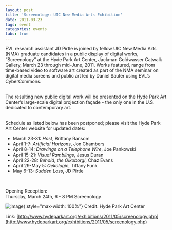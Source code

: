 ```yaml
---
layout: post
title: 'Screenology: UIC New Media Arts Exhibition'
date: 2011-03-23
tags: event
categories: events
tabs: true
---
```


EVL research assistant JD Pirtle is joined by fellow UIC New Media Arts (NMA) graduate candidates in a public display of digital works, &ldquo;Screenology&rdquo; at the Hyde Park Art Center, Jackman Goldwasser Catwalk Gallery, March 23 through mid-June, 2011. Works featured, range from time-based video to software art created as part of the NMA seminar on digital media screens and public art led by Daniel Sauter using EVL&rsquo;s CyberCommons.<br><br>

The resulting new public digital work will be presented on the Hyde Park Art Center&rsquo;s large-scale digital projection fa&ccedil;ade - the only one in the U.S. dedicated to contemporary art.<br><br>

Schedule as listed below has been postponed; please visit the Hyde Park Art Center website for updated dates:<br>
<ul>
<li>March 23-31: <em>Host</em>, Brittany Ransom</li>
<li>April 1-7: <em>Artificial Horizons</em>, Jon Chambers</li>
<li>April 8-14: <em>Drawings on a Telephone Wire</em>, Joe Pankowski</li>
<li>April 15-21: <em>Visual Ramblings</em>, Jesus Duran</li>
<li>April 22-28: <em>Behold, the Oikoborg!</em>, Chaz Evans</li>
<li>April 29-May 5: <em>Oekologie</em>, Tiffany Funk</li>
<li>May 6-13: <em>Sudden Loss</em>, JD Pirtle</li>
</ul><br>

Opening Reception:<br>
Thursday, March 24th, 6 - 8 PM
Screenology

![image](https://www.evl.uic.edu/output/originals/hydeparkartcenter_3-11.png-srcw.jpg){:style="max-width: 100%"}
Credit: Hyde Park Art Center	


Link: [http://www.hydeparkart.org/exhibitions/2011/05/screenology.php](http://www.hydeparkart.org/exhibitions/2011/05/screenology.php)
